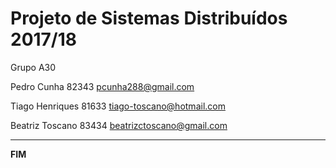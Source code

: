 # Projeto de Sistemas Distribuídos 2017/18 #

Grupo A30

Pedro Cunha      82343  pcunha288@gmail.com

Tiago Henriques  81633  tiago-toscano@hotmail.com

Beatriz Toscano  83434  beatrizctoscano@gmail.com



-------------------------------------------------------------------------------
**FIM**

